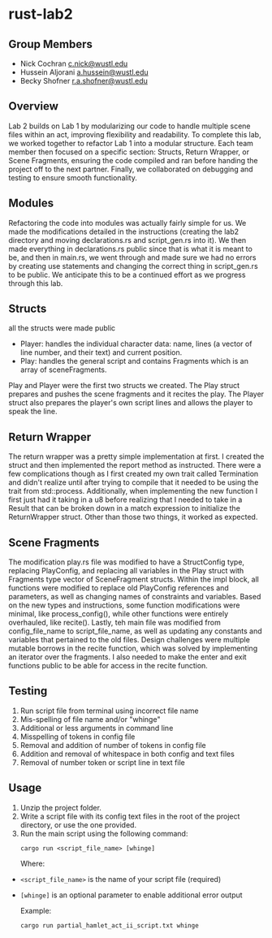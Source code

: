 # rust-lab2

## Group Members
- Nick Cochran c.nick@wustl.edu
-  Hussein Aljorani a.hussein@wustl.edu
-  Becky Shofner r.a.shofner@wustl.edu

## Overview
Lab 2 builds on Lab 1 by modularizing our code to handle multiple scene files within
an act, improving flexibility and readability. To complete this lab, we worked together
to refactor Lab 1 into a modular structure. Each team member then focused on a specific 
section: Structs, Return Wrapper, or Scene Fragments, ensuring the code compiled and ran 
before handing the project off to the next partner. Finally, we collaborated on debugging 
and testing to ensure smooth functionality. 

## Modules 

Refactoring the code into modules was actually fairly simple for us.
We made the modifications detailed in the instructions (creating the lab2 directory
and moving declarations.rs and script_gen.rs into it).  We then made everything in 
declarations.rs public since that is what it is meant to be, and then in main.rs,
we went through and made sure we had no errors by creating use statements and 
changing the correct thing in script_gen.rs to be public.  We anticipate this to be
a continued effort as we progress through this lab.

## Structs

all the structs were made public
- Player: handles the individual character data: name, lines (a vector of line number, and their text)
and current position.
- Play: handles the general script and contains Fragments which is an array of sceneFragments.

Play and Player were the first two structs we created.
The Play struct prepares and pushes the scene fragments and it recites the play.
The Player struct also prepares the player's own script lines and allows the player to speak the line.

## Return Wrapper

The return wrapper was a pretty simple implementation at first.  I created the struct
and then implemented the report method as instructed.  There were a few complications though
as I first created my own trait called Termination and didn't realize until after trying to compile
that it needed to be using the trait from std::process.  Additionally, when implementing the new function
I first just had it taking in a u8 before realizing that I needed to take in a Result
that can be broken down in a match expression to initialize the ReturnWrapper struct.
Other than those two things, it worked as expected.

## Scene Fragments

The modification play.rs file was modified to have a StructConfig type, replacing PlayConfig, and replacing all 
variables in the Play struct with Fragments type vector of SceneFragment structs. Within the impl block, all 
functions were modified to replace old PlayConfig references and parameters, as well as changing names of 
constraints and variables. Based on the new types and instructions, some function modifications were minimal, 
like process_config(), while other functions were entirely overhauled, like recite(). Lastly, teh main file was
modified from config_file_name to script_file_name, as well as updating any constants and variables that pertained
to the old files. Design challenges were multiple mutable borrows in the recite function, which was solved by 
implementing an iterator over the fragments. I also needed to make the enter and exit functions public to be able 
for access in the recite function.

## Testing
1. Run script file from terminal using incorrect file name
2. Mis-spelling of file name and/or "whinge"
3. Additional or less arguments in command line
4. Misspelling of tokens in config file
5. Removal and addition of number of tokens in config file
6. Addition and removal of whitespace in both config and text files
7. Removal of number token or script line in text file

## Usage
1. Unzip the project folder.
2. Write a script file with its config text files in the root of the project directory, or use the one provided.
3. Run the main script using the following command:
   ```
   cargo run <script_file_name> [whinge]
   ```
   Where:
- `<script_file_name>` is the name of your script file (required)
- `[whinge]` is an optional parameter to enable additional error output

  Example:
    ```
    cargo run partial_hamlet_act_ii_script.txt whinge
    ```
